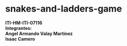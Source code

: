 # snakes-and-ladders-game
<b>ITI-HM-ITI-07116<b> <br>
Integrantes:<br>
Angel Armando Valay Martinez <br>
Isaac Camero
